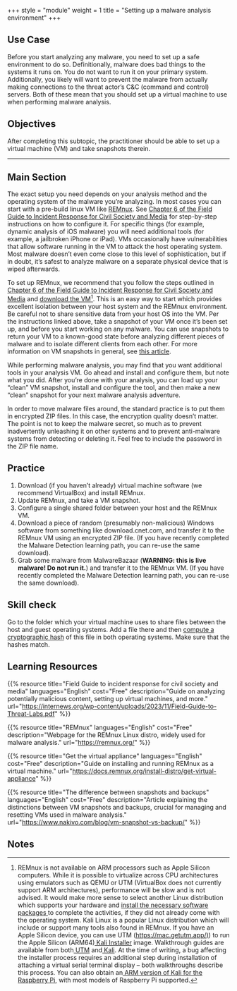 +++
style = "module"
weight = 1
title = "Setting up a malware analysis environment"
+++

## Use Case

Before you start analyzing any malware, you need to set up a safe environment to do so. Definitionally, malware does bad things to the systems it runs on. You do not want to run it on your primary system. Additionally, you likely will want to prevent the malware from actually making connections to the threat actor’s C&C (command and control) servers. Both of these mean that you should set up a virtual machine to use when performing malware analysis.

## Objectives

After completing this subtopic, the practitioner should be able to set up a virtual machine (VM) and take snapshots therein.

---
## Main Section

The exact setup you need depends on your analysis method and the operating system of the malware you’re analyzing. In most cases you can start with a pre-build linux VM like [REMnux](https://remnux.org/). See [Chapter 6 of the Field Guide to Incident Response for Civil Society and Media](https://internews.org/wp-content/uploads/2023/11/Field-Guide-to-Threat-Labs.pdf) for step-by-step instructions on how to configure it. For specific things (for example, dynamic analysis of iOS malware) you will need additional tools (for example, a jailbroken iPhone or iPad). VMs occasionally have vulnerabilities that allow software running in the VM to attack the host operating system. Most malware doesn’t even come close to this level of sophistication, but if in doubt, it’s safest to analyze malware on a separate physical device that is wiped afterwards.

To set up REMnux, we recommend that you follow the steps outlined in [Chapter 6 of the Field Guide to Incident Response for Civil Society and Media](https://internews.org/wp-content/uploads/2023/11/Field-Guide-to-Threat-Labs.pdf) and [download the VM](https://docs.remnux.org/install-distro/get-virtual-appliance)[^1]. This is an easy way to start which provides excellent isolation between your host system and the REMnux environment. Be careful not to share sensitive data from your host OS into the VM. Per the instructions linked above, take a snapshot of your VM once it’s been set up, and before you start working on any malware. You can use snapshots to return your VM to a known-good state before analyzing different pieces of malware and to isolate different clients from each other. For more information on VM snapshots in general, see [this article](https://www.nakivo.com/blog/vm-snapshot-vs-backup/).

While performing malware analysis, you may find that you want additional tools in your analysis VM. Go ahead and install and configure them, but note what you did. After you’re done with your analysis, you can load up your “clean” VM snapshot, install and configure the tool, and then make a new “clean” snapshot for your next malware analysis adventure.

In order to move malware files around, the standard practice is to put them in encrypted ZIP files. In this case, the encryption quality doesn’t matter. The point is not to keep the malware secret, so much as to prevent inadvertently unleashing it on other systems and to prevent anti-malware systems from detecting or deleting it. Feel free to include the password in the ZIP file name.

## Practice

1. Download (if you haven’t already) virtual machine software (we recommend VirtualBox) and install REMnux.
2. Update REMnux, and take a VM snapshot.
3. Configure a single shared folder between your host and the REMnux VM.
4. Download a piece of random (presumably non-malicious) Windows software from something like download.cnet.com, and transfer it to the REMnux VM using an encrypted ZIP file. (If you have recently completed the Malware Detection learning path, you can re-use the same download).
5. Grab some malware from MalwareBazaar (**WARNING: this is live malware! Do not run it.**) and transfer it to the REMnux VM. (If you have recently completed the Malware Detection learning path, you can re-use the same download).

## Skill check

Go to the folder which your virtual machine uses to share files between the host and guest operating systems. Add a file there and then [compute a cryptographic hash](https://www.sentinelone.com/cybersecurity-101/hashing/) of this file in both operating systems. Make sure that the hashes match.

## Learning Resources

{{% resource title="Field Guide to incident response for civil society and media" languages="English" cost="Free" description="Guide on analyzing potentially malicious content, setting up virtual machines, and more." url="https://internews.org/wp-content/uploads/2023/11/Field-Guide-to-Threat-Labs.pdf" %}}

{{% resource title="REMnux" languages="English" cost="Free" description="Webpage for the REMnux Linux distro, widely used for malware analysis." url="https://remnux.org/" %}}

{{% resource title="Get the virtual appliance" languages="English" cost="Free" description="Guide on installing and running REMnux as a virtual machine." url="https://docs.remnux.org/install-distro/get-virtual-appliance" %}}

{{% resource title="The difference between snapshots and backups" languages="English" cost="Free" description="Article explaining the distinctions between VM snapshots and backups, crucial for managing and resetting VMs used in malware analysis." url="https://www.nakivo.com/blog/vm-snapshot-vs-backup/" %}}

## Notes

[^1]: REMnux is not available on ARM processors such as Apple Silicon computers. While it is possible to virtualize across CPU architectures using emulators such as QEMU or UTM (VirtualBox does not currently support ARM architectures), performance will be slow and is not advised. It would make more sense to select another Linux distribution which supports your hardware and [install the necessary software packages ](https://www.digitalocean.com/community/tutorials/package-management-basics-apt-yum-dnf-pkg)to complete the activities, if they did not already come with the operating system. Kali Linux is a popular Linux distribution which will include or support many tools also found in REMnux. If you have an Apple Silicon device, you can use UTM ([https://mac.getutm.app/)](https://mac.getutm.app/)) to run the Apple Silicon (ARM64)[ Kali Installer](https://www.kali.org/get-kali/#kali-installer-images) image. Walkthrough guides are available from both[ UTM](https://docs.getutm.app/guides/kali/) and[ Kali](https://www.kali.org/docs/virtualization/install-utm-guest-vm/). At the time of writing, a bug affecting the installer process requires an additional step during installation of attaching a virtual serial terminal display – both walkthroughs describe this process. You can also obtain an[ ARM version of Kali for the Raspberry Pi](https://www.kali.org/get-kali/#kali-arm), with most models of Raspberry Pi supported.
